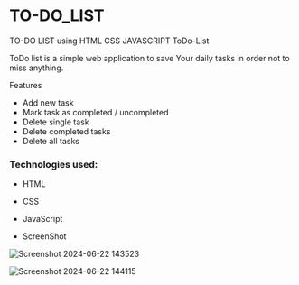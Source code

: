# TO-DO_LIST
TO-DO LIST using HTML CSS JAVASCRIPT
ToDo-List

ToDo list is a simple web application to save Your daily tasks in order not to miss anything.

Features

* Add new task
* Mark task as completed / uncompleted
* Delete single task
* Delete completed tasks
* Delete all tasks

### Technologies used:
* HTML
* CSS
* JavaScript

* ScreenShot

![Screenshot 2024-06-22 143523](https://github.com/NomaanAttar/TO-DO_LIST/assets/169025519/0207c198-65de-4c2c-abad-17b31e73a20b)


![Screenshot 2024-06-22 144115](https://github.com/NomaanAttar/TO-DO_LIST/assets/169025519/ac24891f-8f2a-4e67-9e91-21767f383654)

